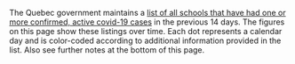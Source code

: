 
The Quebec government maintains a [list of all schools that have had one or more confirmed, active covid-19 cases](https://www.quebec.ca/sante/problemes-de-sante/a-z/coronavirus-2019/liste-des-cas-de-covid-19-dans-les-ecoles/) in the previous 14 days. The figures on this page show these listings over time. Each dot represents a calendar day and is color-coded according to additional information provided in the list. Also see further notes at the bottom of this page.
